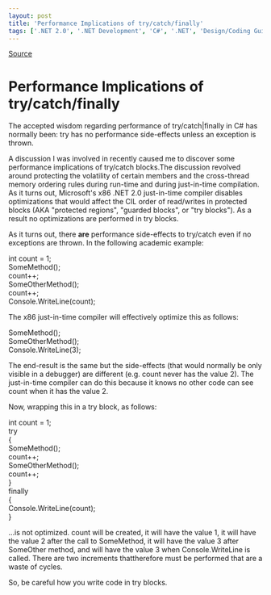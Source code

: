 ```yaml
---
layout: post
title: 'Performance Implications of try/catch/finally'
tags: ['.NET 2.0', '.NET Development', 'C#', '.NET', 'Design/Coding Guidance', 'msmvps']
---
```

[Source](http://blogs.msmvps.com/peterritchie/2007/06/22/performance-implications-of-try-catch-finally/ "Permalink to Performance Implications of try/catch/finally")

# Performance Implications of try/catch/finally

The accepted wisdom regarding performance of try/catch|finally in C# has normally been: try has no performance side-effects unless an exception is thrown.

A discussion I was involved in recently caused me to discover some performance implications of try/catch blocks.The discussion revolved around protecting the volatility of certain members and the cross-thread memory ordering rules during run-time and during just-in-time compilation. As it turns out, Microsoft's x86 .NET 2.0 just-in-time compiler disables optimizations that would affect the CIL order of read/writes in protected blocks (AKA "protected regions", "guarded blocks", or "try blocks"). As a result no optimizations are performed in try blocks.

As it turns out, there **are** performance side-effects to try/catch even if no exceptions are thrown. In the following academic example:

 int count = 1;  
 SomeMethod();  
 count++;  
 SomeOtherMethod();  
 count++;  
 Console.WriteLine(count);

The x86 just-in-time compiler will effectively optimize this as follows:

 SomeMethod();  
 SomeOtherMethod();  
 Console.WriteLine(3);

The end-result is the same but the side-effects (that would normally be only visible in a debugger) are different (e.g. count never has the value 2). The just-in-time compiler can do this because it knows no other code can see count when it has the value 2.

Now, wrapping this in a try block, as follows:

 int count = 1;  
 try  
 {  
  SomeMethod();  
  count++;  
  SomeOtherMethod();  
  count++;  
 }  
 finally  
 {  
  Console.WriteLine(count);  
 }

…is not optimized. count will be created, it will have the value 1, it will have the value 2 after the call to SomeMethod, it will have the value 3 after SomeOther method, and will have the value 3 when Console.WriteLine is called. There are two increments thattherefore must be performed that are a waste of cycles.

So, be careful how you write code in try blocks.


